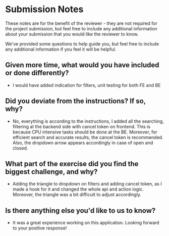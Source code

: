 # Submission Notes

These notes are for the benefit of the reviewer - they are not required for the project submission, but feel free to include any additional information about your submission that you would like the reviewer to know.

We've provided some questions to help guide you, but feel free to include any additional information if you feel it will be helpful.

## Given more time, what would you have included or done differently?

- I would have added indication for filters, unit testing for both FE and BE

## Did you deviate from the instructions? If so, why?

- No, everything is according to the instructions, I added all the searching, filtering at the backend side with cancel token on frontend. This is because CPU intensive tasks should be done at the BE. Moreover, for efficient search and accurate results, the cancel token is recommended. Also, the dropdown arrow appears accordingly in case of open and closed.

## What part of the exercise did you find the biggest challenge, and why?

- Adding the triangle to dropdown on filters and adding cancel token, as I made a hook for it and changed the whole api and action logic. Moreover, the triangle was a bit difficult to adjust accordingly.

## Is there anything else you'd like to us to know?

- It was a great experience working on this application. Looking forward to your positive response!
